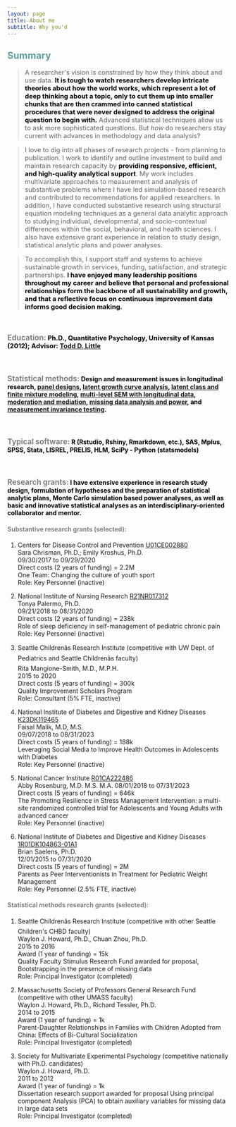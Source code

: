 ```yaml
---
layout: page
title: About me
subtitle: Why you'd 
---
```


## <span style="color:CadetBlue">Summary</span> 

> <span style="font-size:105%">A researcher's vision is constrained by how they think about and use data. <span style="color:Black">**It is tough to watch researchers develop intricate theories about how the world works, which represent a lot of deep thinking about a topic, only to cut them up into smaller chunks that are then crammed into canned statistical procedures that were never designed to address the original question to begin with.**</span> Advanced statistical techniques allow us to ask more sophisticated questions. But *how* do researchers stay current with advances in methodology and data analysis?</span>

> <span style="font-size:105%">I love to dig into all phases of research projects - from planning to publication. I work to identify and outline investment to build and maintain research capacity by <span style="color:Black">**providing responsive, efficient, and high-quality analytical support**</span>. My work includes multivariate approaches to measurement and analysis of substantive problems where I have led simulation-based research and contributed to recommendations for applied researchers. In addition, I have conducted substantive research using structural equation modeling techniques as a general data analytic approach to studying individual, developmental, and socio-contextual differences within the social, behavioral, and health sciences. I also have extensive grant experience in relation to study design, statistical analytic plans and power analyses.</span> 

> <span style="font-size:105%">To accomplish this, I support staff and systems to achieve sustainable growth in services, funding, satisfaction, and strategic partnerships. <span style="color:Black">**I have enjoyed many leadership positions throughout my career and believe that personal and professional relationships form the backbone of all sustainability and growth, and that a reflective focus on continuous improvement data informs good decision making.**</span> 
  <br/>   
  
#### <span style="color:grey; font-size:120%">**Education**:</span> <span style="color:Black; font-size:105%"> Ph.D., Quantitative Psychology, University of Kansas (2012); Advisor: [Todd D. Little](https://scholar.google.com/citations?user=T-dKKGkAAAAJ&hl=en) </span>
  <br/>   
  
#### <span style="color:grey; font-size:120%">**Statistical methods**:</span> <span style="color:black; font-size:100%"> Design and measurement issues in longitudinal research, [panel designs](https://www.quantpsy.org/pubs/little_preacher_selig_card_2007.pdf), [latent growth curve analysis](https://quantpsy.org/pubs/preacher_2010.pdf), [latent class and finite mixture modeling](https://www.statmodel.com/download/Masyn_2013.pdf), [multi-level SEM with longitudinal data](https://www.guilford.com/books/Longitudinal-Structural-Equation-Modeling/Todd-Little/9781462510160), [moderation and mediation](http://afhayes.com/introduction-to-mediation-moderation-and-conditional-process-analysis.html), [missing data analysis and power](http://www.appliedmissingdata.com/), and [measurement invariance testing](http://www.joophox.net/publist/CecklistMeasInv.pdf).</span>     
  <br/>   
            
#### <span style="color:grey; font-size:120%">**Typical software**:</span> <span style="color:black; font-size:100%"> R (Rstudio, Rshiny, Rmarkdown, etc.), SAS, Mplus, SPSS, Stata, LISREL, PRELIS, HLM, SciPy - Python (statsmodels) </span>    
  <br/>   
  
#### <span style="color:grey; font-size:120%">**Research grants**:</span> <span style="color:black; font-size:100%">  I have extensive experience in research study design, formulation of hypotheses and the preparation of statistical analytic plans, Monte Carlo simulation based power analyses, as well as basic and innovative statistical analyses as an interdisciplinary-oriented collaborator and mentor.</span>

#### <span style="color:grey; font-size:100%">**Substantive research grants (selected)**:</span>     
  
1. Centers for Disease Control and Prevention  [U01CE002880](https://app.dimensions.ai/details/grant/grant.7072448)  
    Sara Chrisman, Ph.D.; Emily Kroshus, Ph.D.  
    09/30/2017 to 09/29/2020  
    Direct costs (2 years of funding) = 2.2M  
    One Team: Changing the culture of youth sport  
    Role: Key Personnel (inactive)

2. National Institute of Nursing Research  [R21NR017312](https://app.dimensions.ai/details/grant/grant.7754334)  
    Tonya Palermo, Ph.D.  
    09/21/2018 to 08/31/2020  
    Direct costs (2 years of funding) = 238k  
    Role of sleep deficiency in self-management of pediatric chronic pain  
    Role: Key Personnel (inactive)
    
3. Seattle Childrenâs Research Institute (competitive with UW Dept. of Pediatrics and Seattle Childrenâs faculty)  
    Rita Mangione-Smith, M.D., M.P.H.  
    2015 to 2020  
    Direct costs (5 years of funding) = 300k  
    Quality Improvement Scholars Program  
    Role: Consultant (5% FTE, inactive)

4. National Institute of Diabetes and Digestive and Kidney Diseases  [K23DK119465](https://app.dimensions.ai/details/grant/grant.7753742)  
    Faisal Malik, M.D, M.S.  
    09/07/2018 to 08/31/2023  
    Direct costs (5 years of funding) = 188k  
    Leveraging Social Media to Improve Health Outcomes in Adolescents with Diabetes  
    Role: Key Personnel (inactive)  
    
5. National Cancer Institute  [R01CA222486](https://app.dimensions.ai/details/grant/grant.7725260)  
    Abby Rosenburg, M.D. M.S. M.A.
    08/01/2018 to 07/31/2023  
    Direct costs (5 years of funding) = 646k  
    The Promoting Resilience in Stress Management Intervention: a multi-site randomized controlled trial for Adolescents and Young Adults with advanced cancer  
    Role: Key Personnel (inactive)  
    
6. National Institute of Diabetes and Digestive and Kidney Diseases  [1R01DK104863-01A1](https://clinicaltrials.gov/ct2/show/NCT02580162)  
    Brian Saelens, Ph.D.  
    12/01/2015 to 07/31/2020  
    Direct costs (5 years of funding) = 2M  
    Parents as Peer Interventionists in Treatment for Pediatric Weight Management  
    Role: Key Personnel (2.5% FTE, inactive) 

#### <span style="color:grey; font-size:100%">**Statistical methods research grants (selected)**:</span>     
  
1. Seattle Childrenâs Research Institute (competitive with other Seattle Children's CHBD faculty)  
    Waylon J. Howard, Ph.D., Chuan Zhou, Ph.D.   
    2015 to 2016  
    Award (1 year of funding) = 15k  
    Quality Faculty Stimulus Research Fund awarded for proposal, Bootstrapping in the presence of missing data  
    Role: Principal Investigator (completed)
  
2. Massachusetts Society of Professors General Research Fund (competitive with other UMASS faculty)  
    Waylon J. Howard, Ph.D., Richard Tessler, Ph.D.   
    2014 to 2015  
    Award (1 year of funding) = 1k  
    Parent-Daughter Relationships in Families with Children Adopted from China: Effects of Bi-Cultural Socialization  
    Role: Principal Investigator (completed)
 
3. Society for Multivariate Experimental Psychology (competitive nationally with Ph.D. candidates)  
    Waylon J. Howard, Ph.D.  
    2011 to 2012  
    Award (1 year of funding) = 1k  
    Dissertation research support awarded for proposal Using principal component Analysis (PCA) to obtain auxiliary variables for missing data in large data sets  
    Role: Principal Investigator (completed)
